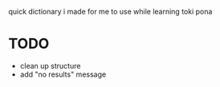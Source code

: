 quick dictionary i made for me to use while learning toki pona

# TODO
* clean up structure
* add "no results" message
